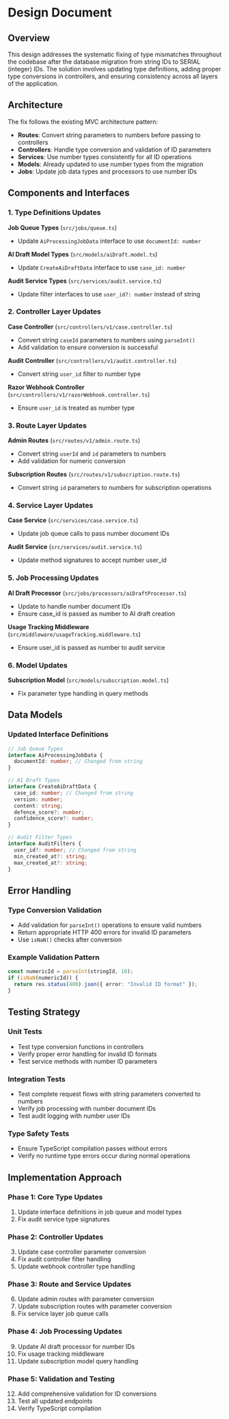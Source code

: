 # Design Document

## Overview

This design addresses the systematic fixing of type mismatches throughout the codebase after the database migration from string IDs to SERIAL (integer) IDs. The solution involves updating type definitions, adding proper type conversions in controllers, and ensuring consistency across all layers of the application.

## Architecture

The fix follows the existing MVC architecture pattern:

- **Routes**: Convert string parameters to numbers before passing to controllers
- **Controllers**: Handle type conversion and validation of ID parameters
- **Services**: Use number types consistently for all ID operations
- **Models**: Already updated to use number types from the migration
- **Jobs**: Update job data types and processors to use number IDs

## Components and Interfaces

### 1. Type Definitions Updates

**Job Queue Types** (`src/jobs/queue.ts`)

- Update `AiProcessingJobData` interface to use `documentId: number`

**AI Draft Model Types** (`src/models/aiDraft.model.ts`)

- Update `CreateAiDraftData` interface to use `case_id: number`

**Audit Service Types** (`src/services/audit.service.ts`)

- Update filter interfaces to use `user_id?: number` instead of string

### 2. Controller Layer Updates

**Case Controller** (`src/controllers/v1/case.controller.ts`)

- Convert string `caseId` parameters to numbers using `parseInt()`
- Add validation to ensure conversion is successful

**Audit Controller** (`src/controllers/v1/audit.controller.ts`)

- Convert string `user_id` filter to number type

**Razor Webhook Controller** (`src/controllers/v1/razorWebhook.controller.ts`)

- Ensure `user_id` is treated as number type

### 3. Route Layer Updates

**Admin Routes** (`src/routes/v1/admin.route.ts`)

- Convert string `userId` and `id` parameters to numbers
- Add validation for numeric conversion

**Subscription Routes** (`src/routes/v1/subscription.route.ts`)

- Convert string `id` parameters to numbers for subscription operations

### 4. Service Layer Updates

**Case Service** (`src/services/case.service.ts`)

- Update job queue calls to pass number document IDs

**Audit Service** (`src/services/audit.service.ts`)

- Update method signatures to accept number user_id

### 5. Job Processing Updates

**AI Draft Processor** (`src/jobs/processors/aiDraftProcessor.ts`)

- Update to handle number document IDs
- Ensure case_id is passed as number to AI draft creation

**Usage Tracking Middleware** (`src/middleware/usageTracking.middleware.ts`)

- Ensure user_id is passed as number to audit service

### 6. Model Updates

**Subscription Model** (`src/models/subscription.model.ts`)

- Fix parameter type handling in query methods

## Data Models

### Updated Interface Definitions

```typescript
// Job Queue Types
interface AiProcessingJobData {
  documentId: number; // Changed from string
}

// AI Draft Types
interface CreateAiDraftData {
  case_id: number; // Changed from string
  version: number;
  content: string;
  defence_score?: number;
  confidence_score?: number;
}

// Audit Filter Types
interface AuditFilters {
  user_id?: number; // Changed from string
  min_created_at?: string;
  max_created_at?: string;
}
```

## Error Handling

### Type Conversion Validation

- Add validation for `parseInt()` operations to ensure valid numbers
- Return appropriate HTTP 400 errors for invalid ID parameters
- Use `isNaN()` checks after conversion

### Example Validation Pattern

```typescript
const numericId = parseInt(stringId, 10);
if (isNaN(numericId)) {
  return res.status(400).json({ error: "Invalid ID format" });
}
```

## Testing Strategy

### Unit Tests

- Test type conversion functions in controllers
- Verify proper error handling for invalid ID formats
- Test service methods with number ID parameters

### Integration Tests

- Test complete request flows with string parameters converted to numbers
- Verify job processing with number document IDs
- Test audit logging with number user IDs

### Type Safety Tests

- Ensure TypeScript compilation passes without errors
- Verify no runtime type errors occur during normal operations

## Implementation Approach

### Phase 1: Core Type Updates

1. Update interface definitions in job queue and model types
2. Fix audit service type signatures

### Phase 2: Controller Updates

3. Update case controller parameter conversion
4. Fix audit controller filter handling
5. Update webhook controller type handling

### Phase 3: Route and Service Updates

6. Update admin routes with parameter conversion
7. Update subscription routes with parameter conversion
8. Fix service layer job queue calls

### Phase 4: Job Processing Updates

9. Update AI draft processor for number IDs
10. Fix usage tracking middleware
11. Update subscription model query handling

### Phase 5: Validation and Testing

12. Add comprehensive validation for ID conversions
13. Test all updated endpoints
14. Verify TypeScript compilation
